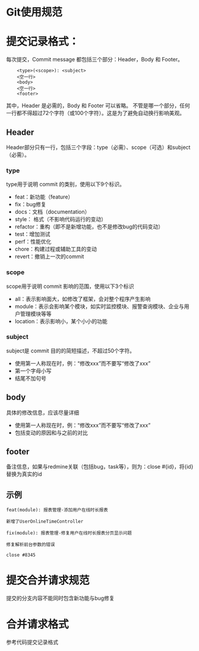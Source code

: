 Git使用规范
===========
# 提交记录格式：
每次提交，Commit message 都包括三个部分：Header，Body 和 Footer。
```
    <type>(<scope>): <subject>
    <空一行>
    <body>
    <空一行>
    <footer>
```
其中，Header 是必需的，Body 和 Footer 可以省略。
不管是哪一个部分，任何一行都不得超过72个字符（或100个字符）。这是为了避免自动换行影响美观。
## Header
Header部分只有一行，包括三个字段：type（必需）、scope（可选）和subject（必需）。
### type
type用于说明 commit 的类别，使用以下9个标识。
* feat：新功能（feature）
* fix：bug修复
* docs：文档（documentation）
* style： 格式（不影响代码运行的变动）
* refactor：重构（即不是新增功能，也不是修改bug的代码变动）
* test：增加测试
* perf：性能优化
* chore：构建过程或辅助工具的变动
* revert：撤销上一次的commit
### scope
scope用于说明 commit 影响的范围，使用以下3个标识
* all：表示影响面大，如修改了框架，会对整个程序产生影响
* module：表示会影响某个模块，如实时监控模块、报警查询模块、企业与用户管理模块等等
* location：表示影响小，某个小小的功能
### subject
subject是 commit 目的的简短描述，不超过50个字符。
* 使用第一人称现在时，例：“修改xxx”而不要写“修改了xxx”
* 第一个字母小写
* 结尾不加句号
## body
具体的修改信息，应该尽量详细
* 使用第一人称现在时，例：“修改xxx”而不要写“修改了xxx”
* 包括变动的原因和与之前的对比
## footer
备注信息，如果与redmine关联（包括bug，task等），则为：close #{id}，将{id}替换为真实的id
## 示例
```
feat(module): 报表管理-添加用户在线时长报表

新增了UserOnlineTimeController
```
```
fix(module): 报表管理-修复用户在线时长报表分页显示问题

修复解析前台参数的错误

close #8345
```
# 提交合并请求规范
提交的分支内容不能同时包含新功能与bug修复
# 合并请求格式
参考代码提交记录格式
